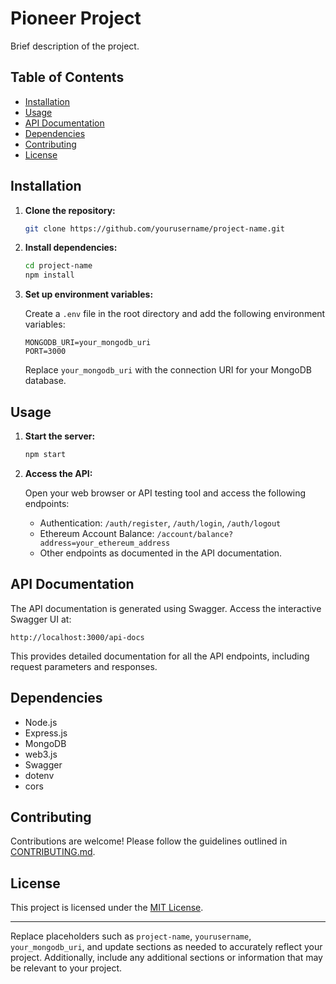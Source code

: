 # Pioneer Project

Brief description of the project.

## Table of Contents

- [Installation](#installation)
- [Usage](#usage)
- [API Documentation](#api-documentation)
- [Dependencies](#dependencies)
- [Contributing](#contributing)
- [License](#license)

## Installation

1. **Clone the repository:**

   ```bash
   git clone https://github.com/yourusername/project-name.git
   ```

2. **Install dependencies:**

   ```bash
   cd project-name
   npm install
   ```

3. **Set up environment variables:**

   Create a `.env` file in the root directory and add the following environment variables:

   ```plaintext
   MONGODB_URI=your_mongodb_uri
   PORT=3000
   ```

   Replace `your_mongodb_uri` with the connection URI for your MongoDB database.

## Usage

1. **Start the server:**

   ```bash
   npm start
   ```

2. **Access the API:**

   Open your web browser or API testing tool and access the following endpoints:

   - Authentication: `/auth/register`, `/auth/login`, `/auth/logout`
   - Ethereum Account Balance: `/account/balance?address=your_ethereum_address`
   - Other endpoints as documented in the API documentation.

## API Documentation

The API documentation is generated using Swagger. Access the interactive Swagger UI at:

```
http://localhost:3000/api-docs
```

This provides detailed documentation for all the API endpoints, including request parameters and responses.

## Dependencies

- Node.js
- Express.js
- MongoDB
- web3.js
- Swagger
- dotenv
- cors

## Contributing

Contributions are welcome! Please follow the guidelines outlined in [CONTRIBUTING.md](CONTRIBUTING.md).

## License

This project is licensed under the [MIT License](LICENSE).

---

Replace placeholders such as `project-name`, `yourusername`, `your_mongodb_uri`, and update sections as needed to accurately reflect your project. Additionally, include any additional sections or information that may be relevant to your project.
